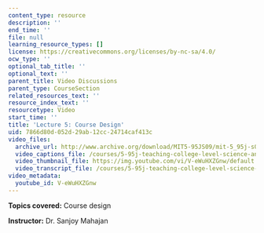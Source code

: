 ```yaml
---
content_type: resource
description: ''
end_time: ''
file: null
learning_resource_types: []
license: https://creativecommons.org/licenses/by-nc-sa/4.0/
ocw_type: ''
optional_tab_title: ''
optional_text: ''
parent_title: Video Discussions
parent_type: CourseSection
related_resources_text: ''
resource_index_text: ''
resourcetype: Video
start_time: ''
title: 'Lecture 5: Course Design'
uid: 7866d80d-052d-29ab-12cc-24714caf413c
video_files:
  archive_url: http://www.archive.org/download/MIT5-95JS09/mit-5_95j-s09-lec05_300k_pano.mp4
  video_captions_file: /courses/5-95j-teaching-college-level-science-and-engineering-spring-2009/e019bfc8fb4c58beaaf8de61264cd366_V-eWuHXZGnw.vtt
  video_thumbnail_file: https://img.youtube.com/vi/V-eWuHXZGnw/default.jpg
  video_transcript_file: /courses/5-95j-teaching-college-level-science-and-engineering-spring-2009/d348d96ddb61e5229449fceab0739d7d_V-eWuHXZGnw.pdf
video_metadata:
  youtube_id: V-eWuHXZGnw
---
```


**Topics covered:** Course design  
  
**Instructor:** Dr. Sanjoy Mahajan

